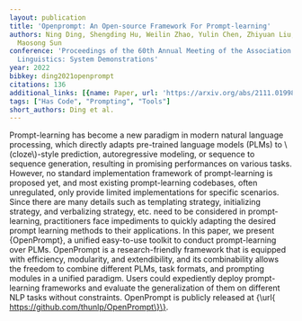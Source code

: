 ```yaml
---
layout: publication
title: 'Openprompt: An Open-source Framework For Prompt-learning'
authors: Ning Ding, Shengding Hu, Weilin Zhao, Yulin Chen, Zhiyuan Liu, Hai-tao Zheng,
  Maosong Sun
conference: 'Proceedings of the 60th Annual Meeting of the Association for Computational
  Linguistics: System Demonstrations'
year: 2022
bibkey: ding2021openprompt
citations: 136
additional_links: [{name: Paper, url: 'https://arxiv.org/abs/2111.01998'}]
tags: ["Has Code", "Prompting", "Tools"]
short_authors: Ding et al.
---
```

Prompt-learning has become a new paradigm in modern natural language
processing, which directly adapts pre-trained language models (PLMs) to
\\(cloze\\)-style prediction, autoregressive modeling, or sequence to sequence
generation, resulting in promising performances on various tasks. However, no
standard implementation framework of prompt-learning is proposed yet, and most
existing prompt-learning codebases, often unregulated, only provide limited
implementations for specific scenarios. Since there are many details such as
templating strategy, initializing strategy, and verbalizing strategy, etc. need
to be considered in prompt-learning, practitioners face impediments to quickly
adapting the desired prompt learning methods to their applications. In this
paper, we present \{OpenPrompt\}, a unified easy-to-use toolkit to conduct
prompt-learning over PLMs. OpenPrompt is a research-friendly framework that is
equipped with efficiency, modularity, and extendibility, and its combinability
allows the freedom to combine different PLMs, task formats, and prompting
modules in a unified paradigm. Users could expediently deploy prompt-learning
frameworks and evaluate the generalization of them on different NLP tasks
without constraints. OpenPrompt is publicly released at \{\url\{
https://github.com/thunlp/OpenPrompt\}\}.